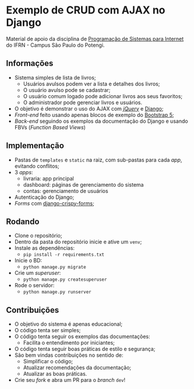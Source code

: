 # Exemplo de CRUD com AJAX no Django
Material de apoio da disciplina de [Programação de Sistemas para Internet](https://dvcirilo.github.io/psi-ifrn) do IFRN - Campus São Paulo do Potengi.

## Informações
- Sistema simples de lista de livros;
    - Usuários avulsos podem ver a lista e detalhes dos livros;
    - O usuário avulso pode se cadastrar;
    - O usuário comum logado pode adicionar livros aos seus favoritos;
    - O administrador pode gerenciar livros e usuários.
- O objetivo é demonstrar o uso do AJAX com [*jQuery*](https://jquery.com/) e [Django](https://www.djangoproject.com/);
- *Front-end* feito usando apenas blocos de exemplo do [Bootstrap 5](https://getbootstrap.com/);
- *Back-end* seguindo os exemplos da documentação do Django e usando FBVs (*Function Based Views*)

## Implementação
- Pastas de `templates` e `static` na raiz, com sub-pastas para cada *app*, evitando conflitos;
- 3 *apps*:
    - livraria: app principal
    - dashboard: páginas de gerenciamento do sistema
    - contas: gerenciamento de usuários
- Autenticação do Django;
- *Forms* com [django-crispy-forms](https://github.com/django-crispy-forms/django-crispy-forms);

## Rodando
- Clone o repositório;
- Dentro da pasta do repositório inicie e ative um `venv`;
- Instale as dependências:
    - `pip install -r requirements.txt`
- Inicie o BD:
    - `python manage.py migrate`
- Crie um *superuser*:
    - `python manage.py createsuperuser`
- Rode o servidor:
    - `python manage.py runserver`

## Contribuições
- O objetivo do sistema é apenas educacional;
- O código tenta ser simples;
- O código tenta seguir os exemplos das documentações:
    - Facilita o entendimento por iniciantes;
- O código tenta seguir boas práticas de estilo e segurança;
- São bem vindas contribuições no sentido de:
    - Simplificar o código;
    - Atualizar recomendações da documentação;
    - Atualizar as boas práticas.
- Crie seu *fork* e abra um PR para o *branch* `dev`!

